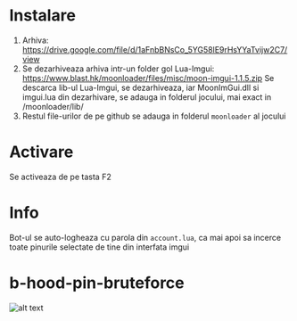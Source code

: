 
# Instalare
1. Arhiva: https://drive.google.com/file/d/1aFnbBNsCo_5YG58lE9rHsYYaTvijw2C7/view
2. Se dezarhiveaza arhiva intr-un folder gol
Lua-Imgui: https://www.blast.hk/moonloader/files/misc/moon-imgui-1.1.5.zip
Se descarca lib-ul Lua-Imgui, se dezarhiveaza, iar MoonImGui.dll si imgui.lua din dezarhivare, se adauga in folderul jocului, mai exact in /moonloader/lib/
3. Restul file-urilor de pe github se adauga in folderul `moonloader` al jocului

# Activare
Se activeaza de pe tasta F2

# Info
Bot-ul se auto-logheaza cu parola din `account.lua`, ca mai apoi sa incerce toate pinurile selectate de tine din interfata imgui

# b-hood-pin-bruteforce
![alt text](https://github.com/Constantine94/b-hood-pin-bruteforce/blob/main/pin.png)
